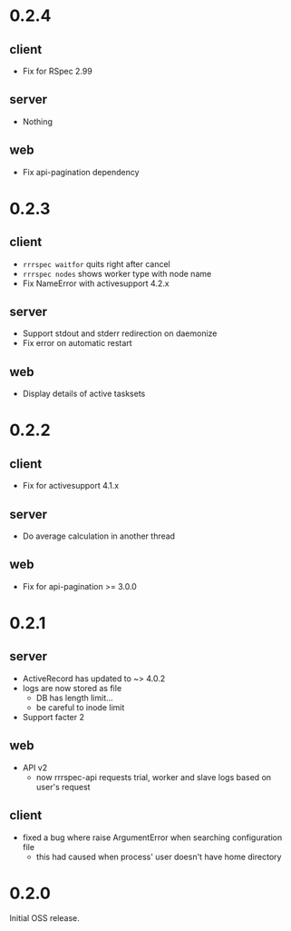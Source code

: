 # 0.2.4
## client
- Fix for RSpec 2.99

## server
- Nothing

## web
- Fix api-pagination dependency

# 0.2.3
## client
- `rrrspec waitfor` quits right after cancel
- `rrrspec nodes` shows worker type with node name
- Fix NameError with activesupport 4.2.x

## server
- Support stdout and stderr redirection on daemonize
- Fix error on automatic restart

## web
- Display details of active tasksets

# 0.2.2
## client
- Fix for activesupport 4.1.x

## server
- Do average calculation in another thread

## web
- Fix for api-pagination >= 3.0.0

# 0.2.1
## server
- ActiveRecord has updated to ~> 4.0.2
- logs are now stored as file
  - DB has length limit...
  - be careful to inode limit
- Support facter 2

## web
- API v2
  - now rrrspec-api requests trial, worker and slave logs based on user's
    request

## client
- fixed a bug where raise ArgumentError when searching configuration file
  - this had caused when process' user doesn't have home directory

# 0.2.0
Initial OSS release.
